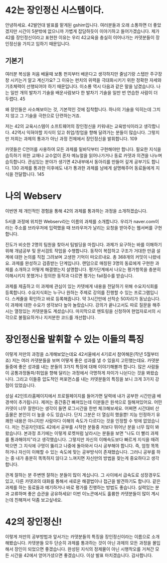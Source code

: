 # 42는 장인정신 시스템이다.

안녕하세요. 42발언대 발표를 맡게된 gshim입니다.
여러분들과 오래 소통하면 더 좋았겠지만 시간이 5분밖에 없으니까 가볍게 잡담하듯이 이야기하고 들어가겠습니다.
제가 42를 장인정신이라고 표현한 이유는
우리 42교육을 충실히 이어나가는 카뎃분들이 장인정신을 가지고 임하기 때문입니다.

## 기본기
여러분 복싱을 처음 배울때 보통 펀치부터 배운다고 생각하지만
줄넘기랑 스텝만 주구장창 시키는거 알고 계신가요?
그 이유는 펀치의 위력을 극대화시키기 위한 정확한 자세와 기초체력이 선행되어야 하기 때문입니다.
이소룡 역시 다음과 같은 말을 남겼습니다.
나는 일만 개의 발차기 기술을 배운사람보다 한 발차기 기술을 일만 번 연습한 사람이 더 두렵다. 45

왜 장인들은 사소해보이는 것, 기본적인 것에 집착합니다.
하나의 기술을 익히는데 그치지 않고 그 기술을 극한으로 단련하는거죠.

저는 42의 교육시스템이 소프트웨어의 장인정신을 키워내는 교육방식이라고 생각합니다.
42역시 익혀야할 지식이 있고 취업/창업을 향해 달려가는 분들이 많습니다.
그렇지만 저희는 과제의 통과가 아닌 과정 전체에서 장인정신을 발휘합니다. 109

카뎃들은 C언어를 사용하여 모든 과제를 밑바닥부터 구현해야만 합니다.
필요한 지식을 습득하기 위한 교재나 교수없이 혼자 메뉴얼을 읽어나가거나 동료 카뎃과 의견을 나누며 습득합니다.
관심있는 분야가 생기면 42내부에서 동아리를 만들어 깊게 공부기도 합니다. 130
과제를 통과한 이후에도 내가 통과한 과제를 남에게 설명해주어 동료들에게 지식을 전달합니다.
145
# 나의 Webserv

이번엔 제 개인적인 경험을 통해 42의 과제를 통과하는 과정을 소개하겠습니다.

5서클 과정에 위치한 Webserv라는 이름의 과제를 소개합니다.
우리가 naver.com이라는 주소를 브라우저에 입력했을 때 브라우저가 날리는 요청을 받아주는 웹서버를 구현합니다.

진도가 비슷한 2명의 팀원을 찾아서 팀빌딩을 마칩니다.
과제가 요구하는 바를 이해하기 위해 개념공부 및 문서검토 작업을 수행합니다.
동작이 복잡하고 구조가 거대한 만큼 설계에 대한 논의를 직접 그려보며 고생한 기억이 떠오르내요.
총 368개의 커밋이 나왔네요.
과제를 완성하고 검증받는 단계입니다. 랜덤으로 매칭된 3명의 동료에게 구현한 과제를 소개하고 어떻게 해결했는지
설명합니다.
평가단계에서 나오는 평가항목을 충분히 이해시키지 못했거나 정의한 동작과 다르면 평가는 fail점수를 받습니다.

과제를 제출하고 이 과제에 관심이 있는 카뎃에게 내용을 전달하기 위해 수요지식회를 등록합니다.
수요지식회는 누구나 원하는 주제로 강의를 진행할 수 있는 프로그램입니다. 스케쥴을 확인하고 바로 등록해줍니다.
약 3시간만에 선착순 50자리가 동났습니다. 이 과제에 대한 수요가 생각보다 높아 놀랐습니다.
강의가 끝나고서도 따로 질문을 해주시는 열정있는 카뎃분들도 계셨습니다.
마지막으로 멘토링을 신청하여 현업자로서의 시각으로 불필요하거나 지저분한 코드를 개선합니다.

# 장인정신을 발휘할 수 있는 이들의 특징

이렇게 저만의 과정을 소개해보았는데요
42서울에서 4기로서 참여해온(작년 5월부터죠) 저는 여러 카뎃분들을 보며 어떻게 좋은 성과를 낼 수 있을지 고민했는데요.
카뎃분들중에 좋은 성과를 내는 분들의 3가지 특징에 대해 이야기해볼까 합니다.
많은 사람들이 공통과정돌파/취업을 향해 달리는 과정에서 극명하게 차이가 나뉜다는 것을 봐왔습니다.
그리고 이들중 압도적인 퍼포먼스를 내는 카뎃분들의 특징을 보니 크게 3가지 강점이 있었습니다.

성실
	42인트라홈페이지에서 프로필페이지를 들어가면 달력에 내가 공부한 시간만큼 배경색이 추가됩니다.
	제꺼는 중간중간 빠져있는데 이분들은 원색으로 칠해져있어요.
	어떤 카뎃이 너무 잘한다는 생각이 들면 로그시간을 한번 체크해보세요.
	어쩌면 시간대비 산출물은 본인이 더 높을 수도 있습니다.
	단지 그분은 더 열심히 했을뿐!
지능
	인정하기 유쾌한 내용은 아니지만 사람마다 이해의 속도가 다르다는 것을 인정할 수 밖에 없었습니다.
	저는 전공자인데도 42에서 공부를 시작한 분들중 저보다 뛰어난 분을 너무 많이 봐왔습니다.
	본과정 초기에는 이렇게 로켓처럼 날라시는 분들을 보면 "나도 더 빨리 과제를 통과해야지"라고 생각했습니다.
	그렇지만 자신의 이해속도보다 빠르게 지식을 때려박으면 그 지식에 구멍이 뚫리고 나중에 돌아와서 다시 공부해야 합니다.
	즉, 엄청 똑똑하거나 자신이 이해할 수 있는 속도에 맞는 공부방식이 존재했습니다.
	그러니 공부를 하는 중 내가 충분히 똑똑하지 않다고 느껴지면 자신만의 방법을 찾는게 중요하다고 생각합니다.

관계
	잘하는 분 주변엔 잘하는 분들이 많이 계십니다. 그 사이에서 급속도로 성장경우도 있고, 다른 카뎃과의 대화를 통해서 새로운 해결법이나 접근을 발견하기도 합니다. 같은 과제를 하는 동료들과 얘기하거나 바로 평가를 진행하는 방법도 좋습니다. 실력있는 분과 교류하며 좋은 습관을 공유하세요!
	이번 이노콘에서도 훌륭한 카뎃분들이 많이 계시는데 친해져서 덕좀 보고싶네요.

# 42의 장인정신!
이렇게 저만의 공부방법과 앞서가는 카뎃분들의 특징을 장인정신이라는 이름으로 소개해봤습니다.
카뎃분들 모두 단순히 과제를 통과하는 것이 아닌 과제의 모든 과정을 몰입해서 장인이 되었으면 좋겠습니다.
완성된 지식의 정제물이 아닌 시행착오를 거쳐간 모든 시간을 42에서 얻어가셨으면 좋겠습니다.
이상 발표 마치겠습니다. 감사합니다.
